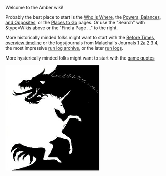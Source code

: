 Welcome to the Amber wiki!

Probably the best place to start is the [Who is Where](WhoIsWhere), the [Powers, Balances, and Opposites](PowersBalancesAndOpposites), or the [Places to Go](PlacesToGo) pages.  Or use the "Search" with &amp;type=Wikis above or the "Find a Page ..." to the right.

More historically minded folks might want to start with the [Before Times](BeforeTime), [overview timeline](Timeline) or the logs/journals from Malachai's Journals [1](//plan-b.org/~dkap/Amber/logs/malachai_journal_1.txt) [2a](//plan-b.org/~dkap/Amber/logs/malachai_journal_2a.txt) [2](//plan-b.org/~dkap/Amber/logs/malachai_journal_2.txt) [3](//plan-b.org/~dkap/Amber/logs/malachai_journal_3.txt) [4](//plan-b.org/~dkap/Amber/logs/malachai_journal_4.txt), the most impressive [run log archive](//web.mit.edu/~dskern/www/amber/), or the later [run logs](//plan-b.org/~dkap/Amber/logs).

More hysterically minded folks might want to start with the [game quotes](//web.mit.edu/~dskern/www/amber/quotes.html)

![Logo](serpent-unicorn.jpg "Logo")
